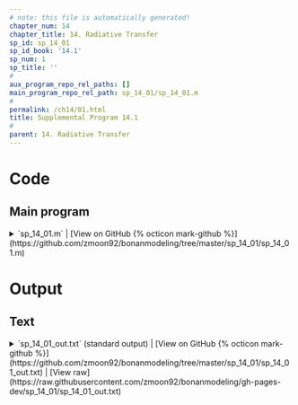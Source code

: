 ```yaml
---
# note: this file is automatically generated!
chapter_num: 14
chapter_title: 14. Radiative Transfer
sp_id: sp_14_01
sp_id_book: '14.1'
sp_num: 1
sp_title: ''
# 
aux_program_repo_rel_paths: []
main_program_repo_rel_path: sp_14_01/sp_14_01.m
# 
permalink: /ch14/01.html
title: Supplemental Program 14.1
# 
parent: 14. Radiative Transfer
---
```


# Code

## Main program

<details>
  <summary markdown="span">
    `sp_14_01.m`
    <span class="program-code-link-sep">|</span>
    [View on GitHub {% octicon mark-github %}](https://github.com/zmoon92/bonanmodeling/tree/master/sp_14_01/sp_14_01.m)
  </summary>

```matlab
% Supplemental program 14.1

% -----------------------------------------------------------------------------
% Use Eqs. (14.25) and (14.26) to numerically integrate the function G(Z) over
% nine leaf inclination angles (in increments of 10 degrees) to calculate the
% direct beam extinction coefficient Kb. Leaf azimuth angles are randomly
% distributed (uniform PDF). Leaf angle classes are (5, 15, ..., 75, 85).
% -----------------------------------------------------------------------------

% --- Solar elevation angle and zenith angle

solar_elevation = 60;                               % degrees
solar_zenith = (90 - solar_elevation) * (pi / 180); % radians

% --- The variable "leaf" defines the leaf angle distribution

  leaf = 'Planophile';
% leaf = 'Erectophile';
% leaf = 'Plagiophile';
% leaf = 'Uniform';
% leaf = 'Spherical';

% leaf = 'Ellipsoidal - spherical';
% leaf = 'Ellipsoidal - horizontal';
% leaf = 'Ellipsoidal - vertical';

% --- Parameters for ellipsoidal leaf angle distribution

xe = 0;
switch leaf
   case 'Ellipsoidal - spherical'
   xe = 1;
   case 'Ellipsoidal - horizontal'
   xe = 100;
   case 'Ellipsoidal - vertical'
   xe = 0.01 ;
end

if (xe == 1)
   le = 2;
elseif (xe < 1)
   ee = sqrt(1 - xe*xe);
   le = xe + asin(ee) / ee;
elseif (xe > 1)
   ee = sqrt(1 - 1/(xe*xe));
   le = xe + log((1 + ee)/(1 - ee)) / (2 * ee * xe);
end

% --- Create leaf angle probability density function (leaf_pdf) in 0.1 degree increments.
% This is needed to calculate the fractional abundance of leaves in each 10 degree bin.

dleaf_angle = 0.1 * (pi / 180);     % Leaf angle increment (0.1 deg -> radians)

for i = 1:900
   leaf_pdf(i) = 0;
   ang1 = (i-1) * dleaf_angle;
   ang2 =  i    * dleaf_angle;
   angle = (ang1 + ang2) / 2;

   switch leaf
      case 'Planophile'
      leaf_pdf(i) = 2 / pi * (1 + cos(2*angle));

      case 'Erectophile'
      leaf_pdf(i) = 2 / pi * (1 - cos(2*angle));

      case 'Plagiophile'
      leaf_pdf(i) = 2 / pi * (1 - cos(4*angle));

      case 'Uniform'
      leaf_pdf(i) = 2 / pi;

      case 'Spherical'
      leaf_pdf(i) = sin(angle);

      case {'Ellipsoidal - spherical', 'Ellipsoidal - horizontal', 'Ellipsoidal - vertical'}
      leaf_pdf(i) = 2 * xe^3 * sin(angle) / (le * (cos(angle)^2 + xe^2 * sin(angle)^2)^2);
   end
end

% Average leaf angle

sum = 0;
ave = 0;
for i = 1:900
   ang1 = (i-1) * dleaf_angle;
   ang2 =  i    * dleaf_angle;
   angle = (ang1 + ang2) / 2;
   sum = sum + leaf_pdf(i) * dleaf_angle;
   ave = ave + angle * leaf_pdf(i) * dleaf_angle;
end

fprintf(' \n')
fprintf('Leaf type = %30s\n', leaf)
fprintf('Sum of leaf angle distribution = %15.4f\n', sum)
fprintf('Mean leaf angle = %15.4f\n', ave*180/pi)

% Relative leaf angle distribution (lad) in 9 10-degree bins (5, 15, ..., 75, 85).
% This is the fraction of leaves in each 10-degree bin.

for j = 1:9                      % 10-degree bin
   lad(j) = 0;
   for i = (j-1)*100+1:j*100     % Leaf angles that fall in this bin
      lad(j) = lad(j) + leaf_pdf(i) * dleaf_angle;
   end
end

% --- Numerically integrate G(Z) over the nine leaf inclination angles

sum = 0;
for i = 1:9
   ang1 = (i-1) * (10 * pi / 180);
   ang2 =  i    * (10 * pi / 180);
   leaf_angle = (ang1 + ang2) / 2;

   a = cos(solar_zenith) * cos(leaf_angle);
   b = sin(solar_zenith) * sin(leaf_angle);

   if (leaf_angle <= (pi/2-solar_zenith))
      Gfunc_i = a;
   else
      c = sqrt( sin(leaf_angle)^2 - cos(solar_zenith)^2 );
      Gfunc_i = 2 / pi * (a * asin(a/b) + c);
   end

   sum = sum + Gfunc_i * lad(i);
end

% G(Z) - projected leaf area normal to solar beam

Gfunc = sum;

% --- Extinction coefficient for direct beam

Kb = Gfunc / cos(solar_zenith);

% --- Now calculate G(Z) using Ross index

F1 = lad(1) + lad(2) + lad(3);
F2 = lad(4) + lad(5) + lad(6);
F3 = lad(7) + lad(8) + lad(9);
xl = 0.5 * (abs(0.134-F1) + abs(0.366-F2) + abs(0.5-F3));
if ((0.5-F3) < 0)
   xl = -xl;
end

xl = min(max(xl, -0.4), 0.6); 
phi1 = 0.5 - 0.633 * xl - 0.330 * xl^2;
phi2 = 0.877 * (1 - 2 * phi1);
Gfunc_xl = phi1 + phi2 * cos(solar_zenith);
Kb_xl = Gfunc_xl / cos(solar_zenith);

% --- Print output

fprintf('Solar zenith = %15.4f\n', solar_zenith*180/pi)
fprintf('G(Z) = %15.4f\n', Gfunc)
fprintf('Kb = %15.4f\n', Kb)
fprintf('Ross index = %15.4f\n', xl)
fprintf('G(Z) = %15.4f\n', Gfunc_xl)
fprintf('Kb = %15.4f\n', Kb_xl)
```
{: #main-program-code}

</details>



# Output



## Text
<details>
  <summary markdown="span">
    `sp_14_01_out.txt` (standard output)
    <span class="program-code-link-sep">|</span>
    [View on GitHub {% octicon mark-github %}](https://github.com/zmoon92/bonanmodeling/tree/master/sp_14_01/sp_14_01_out.txt)
    <span class="program-code-link-sep">|</span>
    [View raw](https://raw.githubusercontent.com/zmoon92/bonanmodeling/gh-pages-dev/sp_14_01/sp_14_01_out.txt)
  </summary>

```
Leaf type =                     Planophile
Sum of leaf angle distribution =          1.0000
Mean leaf angle =         26.7622
Solar zenith =         30.0000
G(Z) =          0.7374
Kb =          0.8515
Ross index =          0.4750
G(Z) =          0.6947
Kb =          0.8022
```
{: .main-program-output-text-file}

</details>